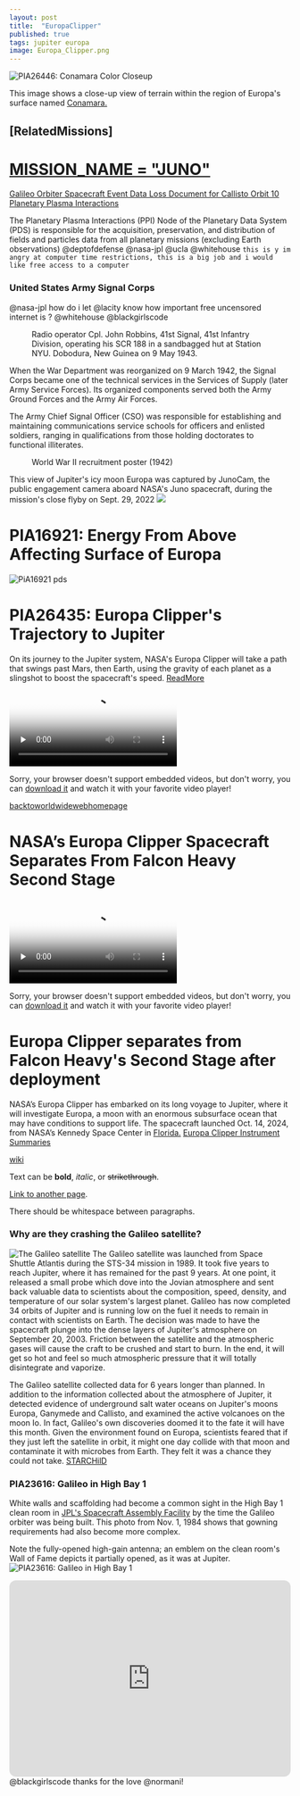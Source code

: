 ```yaml
---
layout: post
title:  "EuropaClipper"
published: true
tags: jupiter europa 
image: Europa_Clipper.png
---
```



<picture>
  <source srcset="https://photojournal.jpl.nasa.gov/jpeg/PIA26446.jpg" media="(orientation: landscape)" />
  <img src="https://photojournal.jpl.nasa.gov/jpeg/PIA26446.jpg" alt="PIA26446: Conamara Color Closeup" />
</picture>

This image shows a close-up view of terrain within the region of Europa's surface named [Conamara.](https://photojournal.jpl.nasa.gov/catalog/PIA26446)

## [RelatedMissions]
# [MISSION_NAME                    = "JUNO"](https://naif.jpl.nasa.gov/pub/naif/pds/data/jno-j_e_ss-spice-6-v1.0/jnosp_1000/catalog/mission.cat)
[Galileo Orbiter Spacecraft Event Data Loss Document for Callisto Orbit 10](https://pds-ppi.igpp.ucla.edu/item/urn:nasa:pds:galileo-bundle:document-mission:c10_lost::1.0) [Planetary Plasma Interactions](https://pds-ppi.igpp.ucla.edu/index.jsp) 

The Planetary Plasma Interactions (PPI) Node of the Planetary Data System (PDS) is responsible for the acquisition, preservation, and distribution of fields and particles data from all planetary missions (excluding Earth observations) @deptofdefense @nasa-jpl @ucla @whitehouse `this is y im angry at computer time restrictions, this is a big job and i would like free access to a computer` 


### United States Army Signal Corps
@nasa-jpl how do i let @lacity know how important free uncensored internet is ? @whitehouse @blackgirlscode
<figure>
<picture>
  <source srcset="https://upload.wikimedia.org/wikipedia/commons/3/34/SCR188.jpg" media="(orientation: portrait)" />
  <img src="https://upload.wikimedia.org/wikipedia/commons/3/34/SCR188.jpg" alt="" />
</picture>

  <figcaption>Radio operator Cpl. John Robbins, 41st Signal, 41st Infantry Division, operating his SCR 188 in a sandbagged hut at Station NYU. Dobodura, New Guinea on 9 May 1943.</figcaption>
</figure>
When the War Department was reorganized on 9 March 1942, the Signal Corps became one of the technical services in the Services of Supply (later Army Service Forces). Its organized components served both the Army Ground Forces and the Army Air Forces.

The Army Chief Signal Officer (CSO) was responsible for establishing and maintaining communications service schools for officers and enlisted soldiers, ranging in qualifications from those holding doctorates to functional illiterates. 
<figure>
<picture>
  <source srcset="https://upload.wikimedia.org/wikipedia/commons/thumb/4/49/%22WHERE_SKILL_AND_COURAGE_COUNT%22_-_NARA_-_513698.jpg/1650px-%22WHERE_SKILL_AND_COURAGE_COUNT%22_-_NARA_-_513698.jpg" media="(orientation: portrait)" />
  <img src="https://upload.wikimedia.org/wikipedia/commons/thumb/4/49/%22WHERE_SKILL_AND_COURAGE_COUNT%22_-_NARA_-_513698.jpg/1650px-%22WHERE_SKILL_AND_COURAGE_COUNT%22_-_NARA_-_513698.jpg" alt="" />
</picture>

  <figcaption>World War II recruitment poster (1942)</figcaption>
</figure>

This view of Jupiter's icy moon Europa was captured by JunoCam, the public engagement camera aboard NASA's Juno spacecraft, during the mission's close flyby on Sept. 29, 2022
[<img src="https://photojournal.jpl.nasa.gov/jpeg/PIA25695.jpg" atl="Europa" />](https://photojournal.jpl.nasa.gov/jpeg/PIA25695.jpg)

# PIA16921: Energy From Above Affecting Surface of Europa
![PiA16921 pds](https://photojournal.jpl.nasa.gov/jpeg/PIA16921.jpg)

# PIA26435: Europa Clipper's Trajectory to Jupiter 
On its journey to the Jupiter system, NASA's Europa Clipper will take a path that swings past Mars, then Earth, using the gravity of each planet as a slingshot to boost the spacecraft's speed. [ReadMore](https://photojournal.jpl.nasa.gov/catalog/PIA26435)
<video controls preload="none" 
  src="https://photojournal.jpl.nasa.gov/archive/PIA26463.mp4"
  poster="https://photojournal.jpl.nasa.gov/jpeg/PIA26435.jpg">

  Sorry, your browser doesn't support embedded videos, but don't worry, you can
  <a href="https://photojournal.jpl.nasa.gov/archive/PIA26463.mp4">download it</a>
  and watch it with your favorite video player!
</video>

[backtoworldwidewebhomepage](https://ricothaka.github.io)
# NASA’s Europa Clipper Spacecraft Separates From Falcon Heavy Second Stage
<video controls preload="none" 
  src="https://upload.wikimedia.org/wikipedia/commons/transcoded/d/d1/NASA%27s_Europa_Clipper_Mission-_Spacecraft_Separation.webm/NASA%27s_Europa_Clipper_Mission-_Spacecraft_Separation.webm.720p.vp9.webm"
  poster="https://blogs.nasa.gov/europaclipper/wp-content/uploads/sites/378/2024/10/Screenshot-2024-10-14-13-05-50_result.jpg?resize=768,432">

  Sorry, your browser doesn't support embedded videos, but don't worry, you can
  <a href="https://upload.wikimedia.org/wikipedia/commons/transcoded/d/d1/NASA%27s_Europa_Clipper_Mission-_Spacecraft_Separation.webm/NASA%27s_Europa_Clipper_Mission-_Spacecraft_Separation.webm.720p.vp9.webm">download it</a>
  and watch it with your favorite video player!
</video>

# Europa Clipper separates from Falcon Heavy's Second Stage after deployment
NASA’s Europa Clipper has embarked on its long voyage to Jupiter, where it will investigate Europa, a moon with an enormous subsurface ocean that may have conditions to support life. The spacecraft launched Oct. 14, 2024, from NASA’s Kennedy Space Center in [Florida.](https://blogs.nasa.gov/europaclipper/2024/10/14/nasas-europa-clipper-spacecraft-separates-from-falcon-heavy-second-stage/) [Europa Clipper Instrument Summaries](https://europa.nasa.gov/internal_resources/379/ScienceInstruments_031422_Public.pdf) 



[wiki](https://en.wikipedia.org/wiki/Europa_Clipper#:~:text=It%20was%20launched%20on%20October,while%20in%20orbit%20around%20Jupiter.)

Text can be **bold**, _italic_, or ~~strikethrough~~.

[Link to another page](./another-page.html).

There should be whitespace between paragraphs.

### Why are they crashing the Galileo satellite?

![The Galileo satellite](https://starchild.gsfc.nasa.gov/Images/StarChild/questions/gal_deploy.jpg)
The Galileo satellite was launched from Space Shuttle Atlantis during the STS-34 mission in 1989. It took five years to reach Jupiter, where it has remained for the past 9 years. At one point, it released a small probe which dove into the Jovian atmosphere and sent back valuable data to scientists about the composition, speed, density, and temperature of our solar system's largest planet. Galileo has now completed 34 orbits of Jupiter and is running low on the fuel it needs to remain in contact with scientists on Earth. The decision was made to have the spacecraft plunge into the dense layers of Jupiter's atmosphere on September 20, 2003. Friction between the satellite and the atmospheric gases will cause the craft to be crushed and start to burn. In the end, it will get so hot and feel so much atmospheric pressure that it will totally disintegrate and vaporize.

The Galileo satellite collected data for 6 years longer than planned. In addition to the information collected about the atmosphere of Jupiter, it detected evidence of underground salt water oceans on Jupiter's moons Europa, Ganymede and Callisto, and examined the active volcanoes on the moon Io. In fact, Galileo's own discoveries doomed it to the fate it will have this month. Given the environment found on Europa, scientists feared that if they just left the satellite in orbit, it might one day collide with that moon and contaminate it with microbes from Earth. They felt it was a chance they could not take. [STARCHilD](https://starchild.gsfc.nasa.gov/docs/StarChild/StarChild.html)

### PIA23616: Galileo in High Bay 1
White walls and scaffolding had become a common sight in the High Bay 1 clean room in [JPL's Spacecraft Assembly Facility](https://www.jpl.nasa.gov/missions/europa-clipper/) by the time the Galileo orbiter was being built. This photo from Nov. 1, 1984 shows that gowning requirements had also become more complex.

Note the fully-opened high-gain antenna; an emblem on the clean room's Wall of Fame depicts it partially opened, as it was at Jupiter.
![PIA23616: Galileo in High Bay 1](https://photojournal.jpl.nasa.gov/jpeg/PIA23616.jpg)

<iframe style="border-radius:12px" src="https://open.spotify.com/embed/track/6nXW87AKLKr5wXt311SCya?utm_source=generator&theme=0" width="100%" height="352" frameBorder="0" allowfullscreen="" allow="autoplay; clipboard-write; encrypted-media; fullscreen; picture-in-picture" loading="lazy"></iframe> @blackgirlscode thanks for the love @normani! 